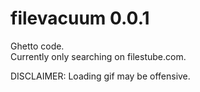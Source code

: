 # filevacuum 0.0.1

Ghetto code.   
Currently only searching on filestube.com. 

DISCLAIMER: Loading gif may be offensive.